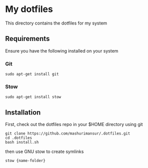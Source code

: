 # My dotfiles

This directory contains the dotfiles for my system

## Requirements

Ensure you have the following installed on your system

### Git

```
sudo apt-get install git
```

### Stow

```
sudo apt-get install stow
```

## Installation

First, check out the dotfiles repo in your $HOME directory using git

```
git clone https://github.com/mashurimansur/.dotfiles.git
cd .dotfiles
bash install.sh
```

then use GNU stow to create symlinks

```
stow {name-folder}
```